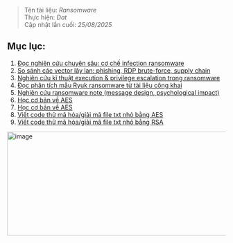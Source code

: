> Tên tài liệu: _Ransomware_  
> Thực hiện: _Dat_  
> Cập nhật lần cuối: _25/08/2025_
## Mục lục:
1. [Đọc nghiên cứu chuyên sâu: cơ chế infection ransomware](#a)
2. [So sánh các vector lây lan: phishing, RDP brute-force, supply chain](#b)
3. [Nghiên cứu kĩ thuật execution & privilege escalation trong ransomware](#c)
4. [Đọc phân tích mẫu Ryuk ransomware từ tài liệu công khai](#d)
5. [Nghiên cứu ransomware note (message design, psychological impact)](#e)
6. [Học cơ bản về AES](#f)
7. [Học cơ bản về AES](#g)
8. [Viết code thử mã hóa/giải mã file txt nhỏ bằng AES](#h)
9. [Viết code thử mã hóa/giải mã file txt nhỏ bằng RSA](#i)

<img width="641" height="240" alt="image" src="https://github.com/user-attachments/assets/3510e719-065c-40c2-afcf-3bf9ea7fdc09" />
